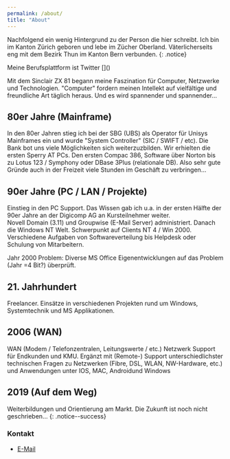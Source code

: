 ```yaml
---
permalink: /about/
title: "About"
---
```


Nachfolgend ein wenig Hintergrund zu der Person die hier schreibt. Ich bin im Kanton Zürich geboren und lebe im Zücher Oberland. Väterlicherseits eng mit dem Bezirk Thun im Kanton Bern verbunden.
{: .notice}

Meine Berufsplattform ist Twitter
[](<script type="text/javascript" src="https://platform.linkedin.com/badges/js/profile.js" async defer></script>)  

Mit dem Sinclair ZX 81 begann meine Faszination für Computer, Netzwerke und Technologien. "Computer" fordern meinen Intellekt auf vielfältige und freundliche Art täglich heraus. Und es wird spannender und spannender...

## 80er Jahre (Mainframe)  

In den 80er Jahren stieg ich bei der SBG (UBS) als Operator für Unisys Mainframes ein und wurde "System Controller" (SIC / SWIFT / etc). Die Bank bot uns viele Möglichkeiten sich weiterzuzbilden. Wir erhielten die ersten Sperry AT PCs. Den ersten Compac 386, Software über Norton bis zu Lotus 123 / Symphony oder DBase 3Plus (relationale DB). Also sehr gute Gründe auch in der Freizeit viele Stunden im Geschäft zu verbringen...  

## 90er Jahre (PC / LAN / Projekte)  

Einstieg in den PC Support. Das Wissen gab ich u.a. in der ersten Hälfte der 90er Jahre an der Digicomp AG an Kursteilnehmer weiter.  
Novell Domain (3.11) und Groupwise (E-Mail Server) administriert. Danach die Windows NT Welt. Schwerpunkt auf Clients NT 4 / Win 2000. Verschiedene Aufgaben von Softwareverteilung bis Helpdesk oder Schulung von Mitarbeitern.  

Jahr 2000 Problem: Diverse MS Office Eigenentwicklungen auf das Problem (Jahr =4 Bit?) überprüft.

## 21. Jahrhundert  

Freelancer. Einsätze in verschiedenen Projekten rund um Windows, Systemtechnik und MS Applikationen. 

## 2006 (WAN)

WAN (Modem / Telefonzentralen, Leitungswerte / etc.) Netzwerk Support für Endkunden und KMU. Ergänzt mit (Remote-) Support unterschiedlichster technischen Fragen zu Netzwerken (Fibre, DSL, WLAN, NW-Hardware, etc.) und Anwendungen unter IOS, MAC, Androidund Windows

## 2019 (Auf dem Weg)

Weiterbildungen und Orientierung am Markt. Die Zukunft ist noch nicht geschrieben...
{: .notice--success} 

### Kontakt

* [E-Mail](mailto:petergyger@photonmail.com)
